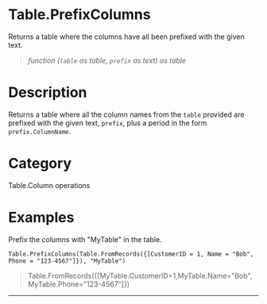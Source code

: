 # Table.PrefixColumns
Returns a table where the columns have all been prefixed with the given text.
> _function (<code>table</code> as table, <code>prefix</code> as text) as table_

# Description 
Returns a table where all the column names from the <code>table</code> provided are prefixed with the given text, <code>prefix</code>, plus a period in the form <code>prefix</code><code>.ColumnName</code>.
# Category 
Table.Column operations
# Examples 
Prefix the columns with "MyTable" in the table.
```
Table.PrefixColumns(Table.FromRecords({[CustomerID = 1, Name = "Bob", Phone = "123-4567"]}), "MyTable")
```
> Table.FromRecords({[MyTable.CustomerID=1,MyTable.Name="Bob",
MyTable.Phone="123-4567"]})

***
